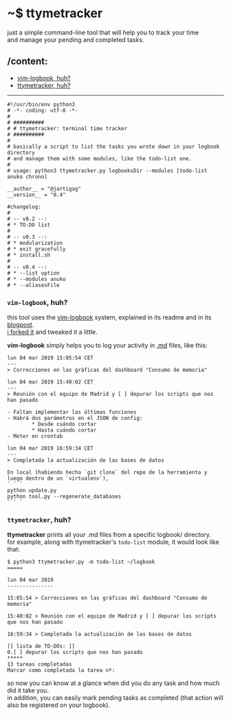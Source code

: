 # ~$ ttymetracker

just a simple command-line tool that will help you to track your time  
and manage your pending and completed tasks.

## /content:

- [vim-logbook, huh?](#vim-logbook-huh)
- [ttymetracker, huh?](#ttymetracker-huh)

---------

```
#!/usr/bin/env python3
# -*- coding: utf-8 -*-
#
# ##########
# # ttymetracker: terminal time tracker
# ##########
#
# basically a script to list the tasks you wrote down in your logbook directory
# and manage them with some modules, like the todo-list one.
#
# usage: python3 ttymetracker.py logbooksDir --modules [todo-list anuko chrono]

__author__ = "@jartigag"
__version__ = "0.4"

#changelog:
#
# -- v0.2 --:
# * TO-DO list
#
# -- v0.3 --:
# * modularization
# * exit gracefully
# * install.sh
#
# -- v0.4 --:
# * --list option
# * --modules anuko
# * --aliasesFile
```

### `vim-logbook`, huh?
this tool uses the [vim-logbook](https://github.com/jamesroutley/vim-logbook) system, explained in its readme and in its [blogpost](https://routley.io/tech/2017/11/23/logbook.html).  
[i forked it](https://github.com/jartigag/vim-logbook) and tweaked it a little.

**vim-logbook** simply helps you to log your activity in [.md](https://en.wikipedia.org/wiki/Markdown) files, like this:
```
lun 04 mar 2019 15:05:54 CET
---
> Correcciones en las gráficas del dashboard "Consumo de memoria"

lun 04 mar 2019 15:40:02 CET
---
> Reunión con el equipo de Madrid y [ ] depurar los scripts que nos han pasado

- Faltan implementar las últimas funciones
- Habrá dos parámetros en el JSON de config:
        * Desde cuándo cortar
        * Hasta cuándo cortar
- Meter en crontab

lun 04 mar 2019 16:59:34 CET
---
> Completada la actualización de las bases de datos

En local (habiendo hecho `git clone` del repo de la herramienta y luego dentro de un `virtualenv`),
` ` `
python update.py
python tool.py --regenerate_databases
` ` `
```

### `ttymetracker`, huh?
**ttymetracker** prints all your .md files from a specific logbook/ directory.  
for example, along with ttymetracker's `todo-list` module, it would look like that:
```
$ python3 ttymetracker.py -m todo-list ~/logbook
=====

lun 04 mar 2019
---------------

15:05:54 > Correcciones en las gráficas del dashboard "Consumo de memoria"

15:40:02 > Reunión con el equipo de Madrid y [ ] depurar los scripts que nos han pasado

16:59:34 > Completada la actualización de las bases de datos

[[ lista de TO-DOs: ]]
0.[ ] depurar los scripts que nos han pasado
*****
13 tareas completadas
Marcar como completada la tarea nº: 
```
so now you can know at a glance when did you do any task and how much did it take you.  
in addition, you can easily mark pending tasks as completed (that action will also be registered on your logbook).
